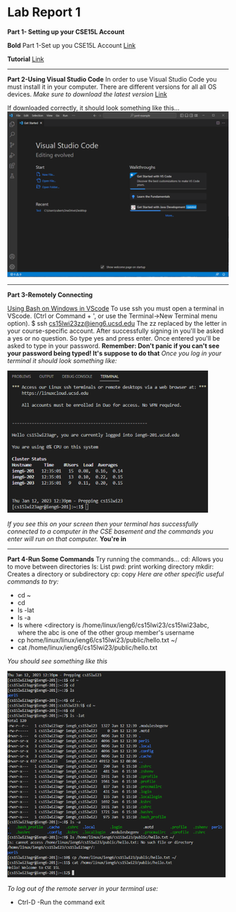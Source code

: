 # Lab Report 1
**Part 1- Setting up your CSE15L Account**

**Bold** Part 1-Set up you CSE15L Account
[Link](https://sdacs.ucsd.edu/~icc/index.php)

**Tutorial** [Link](https://docs.google.com/document/d/1hs7CyQeh-MdUfM9uv99i8tqfneos6Y8bDU0uhn1wqho/edit)

---

**Part 2-Using Visual Studio Code**
In order to use Visual Studio Code you must install it in your computer.
There are different versions for all all OS devices.
*Make sure to download the latest version*
[Link](https://code.visualstudio.com/)

If downloaded correctly, it should look something like this...
![Image](VSC.png)

---
**Part 3-Remotely Connecting**

[Using Bash on Windows in VScode](https://stackoverflow.com/questions/42606837/how-do-i-use-bash-on-windows-from-the-visual-studio-code-integrated-terminal/50527994#50527994)
To use ssh you must open a terminal in VScode. (Ctrl or Command + ', or use the Terminal->New Terminal menu option).
$ ssh cs15lwi23zz@ieng6.ucsd.edu
The zz replaced by the letter in your course-specific account.
After successfully signing in you'll be asked a yes or no question. So type yes and press enter.
Once entered you'll be asked to type in your password.
**Remember: Don't panic if you can't see your password being typed! It's suppose to do that**
*Once you log in your terminal it should look something like:* 

![Image](cluster.png)

*If you see this on your screen then your terminal has successfully connected to a computer in the CSE basement and the commands you enter will run on that computer.*
**You're in**

---

**Part 4-Run Some Commands**
Try running the commands...
cd: Allows you to move between directories
ls: List
pwd: print working directory
mkdir: Creates a directory or subdirectory
cp: copy
*Here are other specific useful commands to try:*
- cd ~
- cd
- ls -lat
- ls -a
- ls <directory> where <directory is /home/linux/ieng6/cs15lwi23/cs15lwi23abc, where the abc is one of the other group member's username
- cp home/linux/linux/ieng6/cs15lwi23/public/hello.txt ~/
- cat /home/linux/ieng6/cs15lwi23/public/hello.txt

 *You should see something like this*
  
![Image](file.png)
  
 *To log out of the remote server in your terminal use:*
  - Ctrl-D
  -Run the command exit
